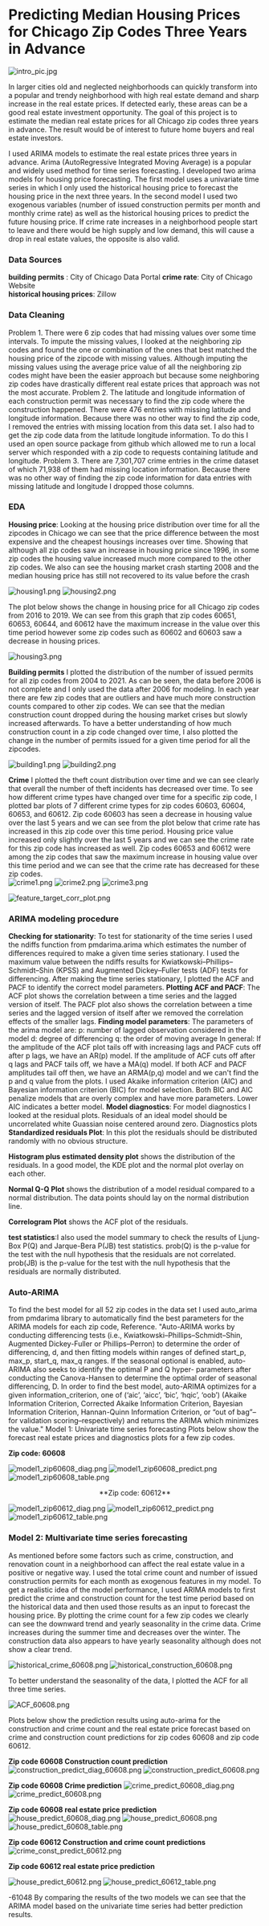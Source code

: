 # Predicting Median Housing Prices for Chicago Zip Codes Three Years  in Advance 
![intro_pic.jpg](/images/intro.jpg)

In larger cities old and neglected neighborhoods can quickly transform into a popular and trendy neighborhood with high real estate demand and sharp increase in the real estate prices. If detected early, these areas can be a good real estate investment opportunity. The goal of this project is to estimate the median real estate prices for all Chicago zip codes three years in advance. The result would be of interest to future home buyers and real estate investors. 

I used ARIMA models to estimate the real estate prices three years in advance. Arima (AutoRegressive Integrated Moving Average) is a popular and widely used method for time series forecasting. I developed two arima models for housing price forecasting. The first model uses a univariate time series in which I only used the historical housing price to forecast the housing price in the next three years. In the second model I used two exogenous variables (number of issued construction permits per month and monthly crime rate) as well as the historical housing prices to predict the future housing price. If crime rate increases in a neighborhood people start to leave and there would be high supply and low demand, this will cause a drop in real estate values, the opposite is also valid.

### Data Sources
**building permits** : City of Chicago Data Portal
**crime rate**: City of Chicago Website    
**historical housing prices**: Zillow

### Data Cleaning
Problem 1. There were 6 zip codes that had missing values over some time intervals. To impute the missing values, I looked at the neighboring zip codes and found the one or combination of the ones that best matched the housing price of the zipcode with missing values. Although imputing the missing values using the average price value of all the neighboring zip codes might have been the easier approach but because some neighboring zip codes have drastically different real estate prices that approach was not the most accurate.
Problem 2. The latitude and longitude information of each construction permit was necessary to find the zip code where the construction happened. There were 476 entries with missing latitude and longitude information. Because there was no other way to find the zip code, I removed the entries with missing location from this data set. I also had to get the zip code data from the latitude longitude information. To do this I used an open source package from github which allowed me to run a local server which responded with a zip code to requests containing latitude and longitude.
Problem 3. There are 7,301,707 crime entries in the crime dataset of which 71,938 of them had missing location information. Because there was no other way of finding the zip code information for data entries with missing latitude and longitude I dropped those columns. 

### EDA
**Housing price**: Looking at the housing price distribution over time for all the zipcodes in Chicago we can see that the price difference between the most expensive and the cheapest housings increases over time. Showing that although all zip codes saw an increase in housing price since 1996, in some zip codes the housing value increased much more compared to the other zip codes. We also can see the housing market crash starting 2008 and the median housing price has still not recovered to its value before the crash 

![housing1.png](/images/housing1.png)
![housing2.png](/images/housing2.png)

The plot below shows the change in housing price for all Chicago zip codes from 2016 to 2019. We can see from this graph that zip codes 60651, 60653, 60644, and 60612 have the maximum increase in the value over this time period however some zip codes such as 60602 and 60603 saw a decrease in housing prices. 

![housing3.png](/images/housing3.png)

**Building permits** I plotted the distribution of the number of issued permits for all zip codes from 2004 to 2021. As can be seen, the data before 2006 is not complete and I only used the data after 2006 for modeling. In each year there are few zip codes that are outliers and have much more construction counts compared to other zip codes. We can see that the median construction count dropped during the housing market crises but slowly increased afterwards. To have a better understanding of how much construction count in a zip code changed over time, I also plotted the change in the number of permits issued for a given time period for all the zipcodes. 

![building1.png](/images/building1.png)
![building2.png](/images/building2.png)


**Crime** I plotted the theft count distribution over time and we can see clearly that overall the number of theft incidents has decreased over time. To see how different crime types have changed over time for a specific zip code, I plotted bar plots of 7 different crime types for zip codes 60603, 60604, 60653, and 60612. Zip code 60603 has seen a decrease in housing value over the last 5 years and we can see from the plot below that crime rate has increased in this zip code over this time period. Housing price value increased only slightly over the last 5 years and we can see the crime rate for this zip code has increased as well. Zip codes 60653 and 60612 were among the zip codes that saw the maximum increase in housing value over this time period and we can see that the crime rate has decreased for these zip codes.   
![crime1.png](/images/crime1.png)
![crime2.png](/images/crime2.png)
![crime3.png](/images/crime3.png)

![feature_target_corr_plot.png](/images/feature_target_corr_plot.png)

### ARIMA modeling procedure

**Checking for stationarity**: To test for stationarity of the time series I used the ndiffs function from pmdarima.arima which estimates the number of differences required to make a given time series stationary. I used the maximum value between the ndiffs results for Kwiatkowski–Phillips–Schmidt–Shin (KPSS) and Augmented Dickey–Fuller tests (ADF) tests for differencing. After making the time series stationary, I plotted the ACF and PACF to identify the correct model parameters.
**Plotting ACF and PACF**: The ACF plot shows the correlation between a time series and the lagged version of itself. The PACF plot also shows the correlation between a time series and the lagged version of itself after we removed the correlation effects of the smaller lags.
**Finding model parameters**:
The parameters of the arima model are:
p: number of lagged observation considered in the model
d: degree of differencing
q: the order of moving average
In general:
If the amplitude of the ACF plot tails off with increasing lags and PACF cuts off after p lags, we have an AR(p) model.
If the amplitude of ACF cuts off after q lags and PACF tails off, we have a MA(q) model.
If both ACF and PACF amplitudes tail off then, we have an ARMA(p,q) model and we can't find the p and q value from the plots.
I used Akaike information criterion (AIC) and Bayesian information criterion (BIC) for model selection. Both BIC and AIC penalize models that are overly complex and have more parameters. Lower AIC indicates a better model.
**Model diagnostics**:
For model diagnostics I looked at the residual plots. Residuals of an ideal model should be uncorrelated white Guassian noise centered around zero.
Diagnostics plots
**Standardized residuals Plot**: In this plot the residuals should be distributed randomly with no obvious structure.


**Histogram plus estimated density plot** shows the distribution of the residuals. In a good model, the KDE plot and the normal plot overlay on each other.


**Normal Q-Q Plot** shows the distribution of a model residual compared to a normal distribution. The data points should lay on the normal distribution line.


**Correlogram Plot** shows the ACF plot of the residuals.


**test statistics**:I also used the model summary to check the results of Ljung-Box P(Q) and Jarque-Bera P(JB) test statistics.
prob(Q) is the p-value for the test with the null hypothesis that the residuals are not correlated.
prob(JB) is the p-value for the test with the null hypothesis that the residuals are normally distributed.

### Auto-ARIMA
To find the best model for all 52 zip codes in the data set I used auto_arima from pmdarima library to automatically find the best parameters for the ARIMA models for each zip code, Reference.
"Auto-ARIMA works by conducting differencing tests (i.e., Kwiatkowski–Phillips–Schmidt–Shin, Augmented Dickey-Fuller or Phillips–Perron) to determine the order of differencing, d, and then fitting models within ranges of defined start_p, max_p, start_q, max_q ranges. If the seasonal optional is enabled, auto-ARIMA also seeks to identify the optimal P and Q hyper- parameters after conducting the Canova-Hansen to determine the optimal order of seasonal differencing, D. In order to find the best model, auto-ARIMA optimizes for a given information_criterion, one of (‘aic’, ‘aicc’, ‘bic’, ‘hqic’, ‘oob’) (Akaike Information Criterion, Corrected Akaike Information Criterion, Bayesian Information Criterion, Hannan-Quinn Information Criterion, or “out of bag”–for validation scoring–respectively) and returns the ARIMA which minimizes the value."
Model 1: Univariate time series forecasting
Plots below show the forecast real estate prices and diagnostics plots for a few zip codes.

**Zip code: 60608**

![model1_zip60608_diag.png](/images/model1_zip60608_diag.png)
![model1_zip60608_predict.png](/images/model1_zip60608_predict.png)
![model1_zip60608_table.png](/images/model1_zip60608_table.png)


<p align="center">
**Zip code: 60612**
</p>



![model1_zip60612_diag.png](/images/model1_zip60612_diag.png)
![model1_zip60612_predict.png](/images/model1_zip60612_predict.png)
![model1_zip60612_table.png](/images/model1_zip60612_table.png)


### Model 2: Multivariate time series forecasting
As mentioned before some factors such as crime, construction, and renovation count in a neighborhood can affect the real estate value in a positive or negative way. I used the total crime count and number of issued construction permits for each month as exogenous features in my model. To get a realistic idea of the model performance, I used ARIMA models to first predict the crime and construction count for the test time period based on the historical data and then used those results as an input to forecast the housing price. 
By plotting the crime count for a few zip codes we clearly can see the downward trend and yearly seasonality in the crime data. Crime increases during the summer time and decreases over the winter. The construction data also appears to have yearly seasonality although does not show a clear trend.

![historical_crime_60608.png](/images/historical_crime_60608.png)
![historical_construction_60608.png](/images/historical_construction_60608.png)



To better understand the seasonality of the data, I plotted the ACF for all three time series. 

![ACF_60608.png](/images/ACF_60608.png)


Plots below show the prediction results using auto-arima for the construction and crime count and the real estate price forecast based on crime and construction count predictions for zip codes 60608 and zip code 60612.


**Zip code 60608
Construction count prediction**
![construction_predict_diag_60608.png](/images/construction_predict_diag_60608.png)
![construction_predict_60608.png](/images/construction_predict_60608.png)


**Zip code 60608
Crime prediction**
![crime_predict_60608_diag.png](/images/crime_predict_60608_diag.png)
![crime_predict_60608.png](/images/crime_predict_60608.png)



**Zip code 60608
real estate price prediction**
![house_predict_60608_diag.png](/images/house_predict_60608_diag.png)
![house_predict_60608.png](/images/house_predict_60608.png)
![house_predict_60608_table.png](/images/house_predict_60608_table.png)


**Zip code 60612
Construction and crime count predictions**
![crime_const_predict_60612.png](/images/crime_const_predict_60612.png)


**Zip code 60612
real estate price prediction**

![house_predict_60612.png](/images/house_predict_60612.png)
![house_predict_60612_table.png](/images/house_predict_60612_table.png)


-61048
By comparing the results of the two models we can see that the ARIMA model based on the univariate time series had better prediction results. 
